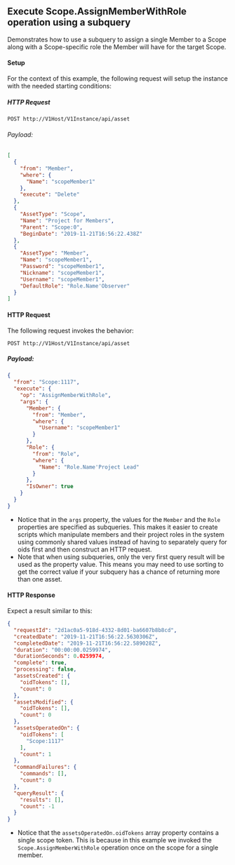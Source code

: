 ## Execute Scope.AssignMemberWithRole operation using a subquery

Demonstrates how to use a subquery to assign a single Member to a Scope along with a Scope-specific role the Member will have for the target Scope.


#### Setup

For the context of this example, the following request will setup the instance with the needed starting conditions:

##### HTTP Request

`POST http://V1Host/V1Instance/api/asset`

###### Payload:

```json
[
  {
    "from": "Member",
    "where": {
      "Name": "scopeMember1"
    },
    "execute": "Delete"
  },
  {
    "AssetType": "Scope",
    "Name": "Project for Members",
    "Parent": "Scope:0",
    "BeginDate": "2019-11-21T16:56:22.438Z"
  },
  {
    "AssetType": "Member",
    "Name": "scopeMember1",
    "Password": "scopeMember1",
    "Nickname": "scopeMember1",
    "Username": "scopeMember1",
    "DefaultRole": "Role.Name'Observer"
  }
]
```



#### HTTP Request 

The following request invokes the behavior:

`POST http://V1Host/V1Instance/api/asset`

##### Payload:
```json
{
  "from": "Scope:1117",
  "execute": {
    "op": "AssignMemberWithRole",
    "args": {
      "Member": {
        "from": "Member",
        "where": {
          "Username": "scopeMember1"
        }
      },
      "Role": {
        "from": "Role",
        "where": {
          "Name": "Role.Name'Project Lead"
        }
      },
      "IsOwner": true
    }
  }
}
```

* Notice that in the `args` property, the values for the `Member` and the `Role` properties are specified as subqueries. This makes it easier to create scripts which manipulate members and their project roles in the system using commonly shared values instead of having to separately query for oids first and then construct an HTTP request.
* Note that when using subqueries, only the very first query result will be used as the property value. This means you may need to use sorting to get the correct value if your subquery has a chance of returning more than one asset.
#### HTTP Response 

Expect a result similar to this:

```json
{
  "requestId": "2d1ac0a5-918d-4332-8d01-ba6607b8b8cd",
  "createdDate": "2019-11-21T16:56:22.5630306Z",
  "completedDate": "2019-11-21T16:56:22.589028Z",
  "duration": "00:00:00.0259974",
  "durationSeconds": 0.0259974,
  "complete": true,
  "processing": false,
  "assetsCreated": {
    "oidTokens": [],
    "count": 0
  },
  "assetsModified": {
    "oidTokens": [],
    "count": 0
  },
  "assetsOperatedOn": {
    "oidTokens": [
      "Scope:1117"
    ],
    "count": 1
  },
  "commandFailures": {
    "commands": [],
    "count": 0
  },
  "queryResult": {
    "results": [],
    "count": -1
  }
}
```

* Notice that the `assetsOperatedOn.oidTokens` array property contains a single scope token. This is because in this example we invoked the `Scope.AssignMemberWithRole` operation once on the scope for a single member.

